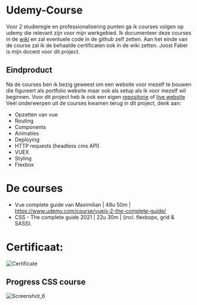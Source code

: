 # Udemy-Course
Voor 2 studieregie en professionalisering punten ga ik courses volgen op udemy die relevant zijn voor mijn werkgebied.
Ik documenteer deze courses in de [wiki](https://github.com/LarsBreuren/Udemy-Courses/wiki) en zal eventuele code in de github zelf zetten.
Aan het einde van de course zal ik de behaalde certificaten ook in de wiki zetten.
Joost Faber is mijn docent voor dit project.

## Eindproduct
Na de courses ben ik bezig geweest om een website voor mezelf te bouwen die figureert als portfolio website maar ook als setup als ik voor mezelf wil beginnen. 
Voor dit project heb ik ook een eigen [repositorie](https://github.com/LarsBreuren/websiteFabriek) of [live website](https://website-fabriek.nl)
Veel onderwerpen uit de courses kwamen terug in dit project, denk aan:
- Opzetten van vue
- Routing 
- Components 
- Animaties 
- Deploying
- HTTP requests (headless cms API)
- VUEX
- Styling 
- Flexbox 

# De courses
- Vue complete guide van Maximilian | 48u 50m | https://www.udemy.com/course/vuejs-2-the-complete-guide/
- CSS - The complete guide 2021 | 22u 30m |  (incl. flexbopx, grid & SASS).


# Certificaat:

![Certificate](https://user-images.githubusercontent.com/43336468/108981021-99a29480-768c-11eb-9389-65fed93fff4e.jpg)


## Progress CSS course 

![Screenshot_6](https://user-images.githubusercontent.com/43336468/110612170-39cde280-8190-11eb-9393-1ec4d2224880.png)

